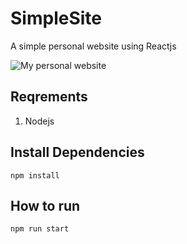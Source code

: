 # SimpleSite

A simple personal website using Reactjs

![My personal website](https://github.com/AshutoshMahala/SimpleSite/blob/main/public/images/mysite.gif)

## Reqrements
1. Nodejs

## Install Dependencies
```
npm install
```
## How to run
```
npm run start
```
